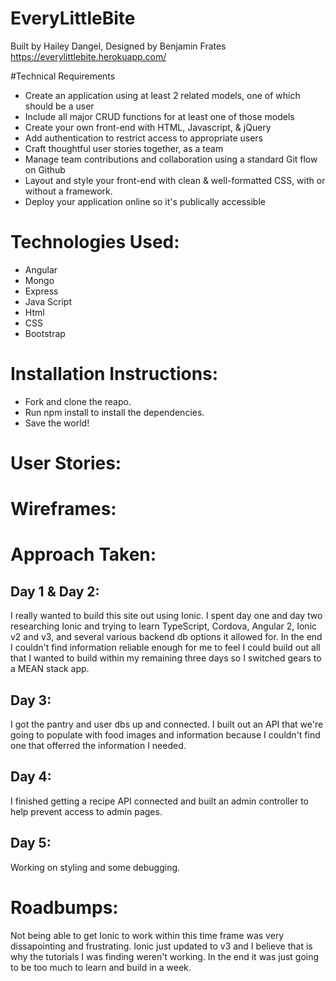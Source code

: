 # EveryLittleBite
Built by Hailey Dangel, Designed by Benjamin Frates
https://everylittlebite.herokuapp.com/

#Technical Requirements

 * Create an application using at least 2 related models, one of which should be a user
 * Include all major CRUD functions for at least one of those models
 * Create your own front-end with HTML, Javascript, & jQuery
 * Add authentication to restrict access to appropriate users
 * Craft thoughtful user stories together, as a team
 * Manage team contributions and collaboration using a standard Git flow on Github
 * Layout and style your front-end with clean & well-formatted CSS, with or without a framework.
 * Deploy your application online so it's publically accessible

# Technologies Used:
  * Angular
  * Mongo
  * Express
  * Java Script
  * Html
  * CSS
  * Bootstrap

# Installation Instructions:

  * Fork and clone the reapo. 
  * Run npm install to install the dependencies.
  * Save the world!

# User Stories:

  ##

# Wireframes:

# Approach Taken:

  ## Day 1 & Day 2:
  I really wanted to build this site out using Ionic. I spent day one and day two researching Ionic and trying to learn TypeScript, Cordova, Angular 2, Ionic v2 and v3, and several various backend db options it allowed for. In the end I couldn't find information reliable enough for me to feel I could build out all that I wanted to build within my remaining three days so I switched gears to a MEAN stack app.

  ## Day 3:
  I got the pantry and user dbs up and connected. I built out an API that we're going to populate with food images and information because I couldn't find one that offerred the information I needed.

  ## Day 4:
  I finished getting a recipe API connected and built an admin controller to help prevent access to admin pages. 

  ## Day 5:
  Working on styling and some debugging.

# Roadbumps:
Not being able to get Ionic to work within this time frame was very dissapointing and frustrating. Ionic just updated to v3 and I believe that is why the tutorials I was finding weren't working. In the end it was just going to be too much to learn and build in a week.